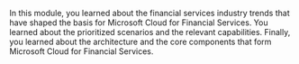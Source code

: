In this module, you learned about the financial services industry trends that have shaped the basis for Microsoft Cloud for Financial Services. You learned about the prioritized scenarios and the relevant capabilities. Finally, you learned about the architecture and the core components that form Microsoft Cloud for Financial Services.
